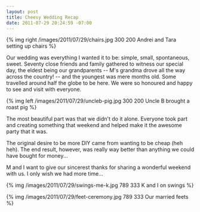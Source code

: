 ```yaml
--- 
layout: post
title: Cheesy Wedding Recap
date: 2011-07-29 20:24:59 -07:00
---
```

{% img right /images/2011/07/29/chairs.jpg 300 200 Andrei and Tara setting up chairs %}

Our wedding was everything I wanted it to be: simple, small, spontaneous, sweet.
Seventy close friends and family gathered to witness our special day, the eldest
being our grandparents -- M's grandma drove all the way across the country! --
and the youngest was mere months old. Some travelled around half the globe to be
here. We were so honoured and happy to see and visit with everyone.

<!-- more -->

{% img left /images/2011/07/29/uncleb-pig.jpg 300 200 Uncle B brought a roast pig %}

The most beautiful part was that we didn't do it alone. Everyone took part and
creating something that weekend and helped make it the awesome party that it
was.

The original desire to be more DIY came from wanting to be cheap (heh heh). The
end result, however, was really way better than anything we could have bought
for money...

M and I want to give our sincerest thanks for sharing a wonderful weekend with
us. I only wish we had more time...

{% img /images/2011/07/29/swings-me-k.jpg 789 333 K and I on swings %}

{% img /images/2011/07/29/feet-ceremony.jpg 789 333 Our married feets %}

